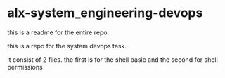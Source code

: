 # alx-system_engineering-devops

this is a readme for the entire repo. 

this is a repo for the system devops task. 

it consist of 2 files. the first is for the shell basic and the second for shell permissions
